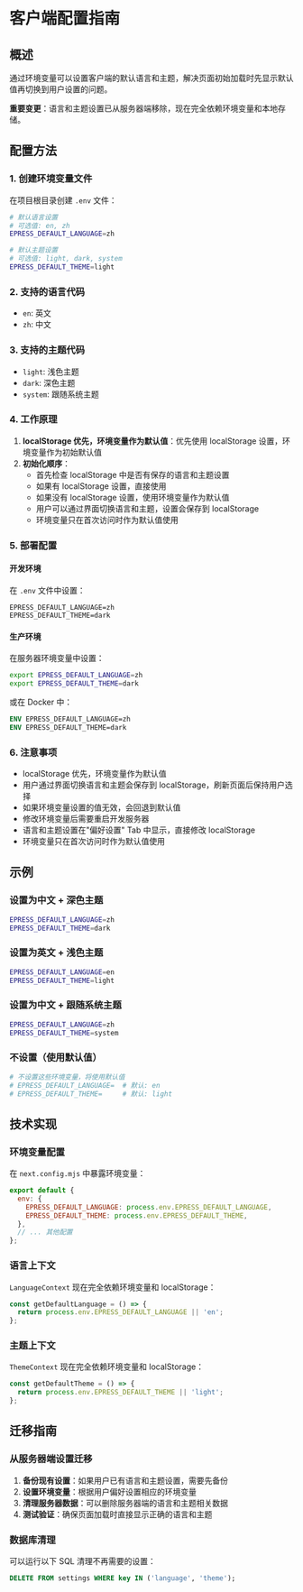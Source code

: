 # 客户端配置指南

## 概述

通过环境变量可以设置客户端的默认语言和主题，解决页面初始加载时先显示默认值再切换到用户设置的问题。

**重要变更**：语言和主题设置已从服务器端移除，现在完全依赖环境变量和本地存储。

## 配置方法

### 1. 创建环境变量文件

在项目根目录创建 `.env` 文件：

```bash
# 默认语言设置
# 可选值: en, zh
EPRESS_DEFAULT_LANGUAGE=zh

# 默认主题设置
# 可选值: light, dark, system
EPRESS_DEFAULT_THEME=light
```

### 2. 支持的语言代码

- `en`: 英文
- `zh`: 中文

### 3. 支持的主题代码

- `light`: 浅色主题
- `dark`: 深色主题
- `system`: 跟随系统主题

### 4. 工作原理

1. **localStorage 优先，环境变量作为默认值**：优先使用 localStorage 设置，环境变量作为初始默认值
2. **初始化顺序**：
   - 首先检查 localStorage 中是否有保存的语言和主题设置
   - 如果有 localStorage 设置，直接使用
   - 如果没有 localStorage 设置，使用环境变量作为默认值
   - 用户可以通过界面切换语言和主题，设置会保存到 localStorage
   - 环境变量只在首次访问时作为默认值使用

### 5. 部署配置

#### 开发环境
在 `.env` 文件中设置：
```
EPRESS_DEFAULT_LANGUAGE=zh
EPRESS_DEFAULT_THEME=dark
```

#### 生产环境
在服务器环境变量中设置：
```bash
export EPRESS_DEFAULT_LANGUAGE=zh
export EPRESS_DEFAULT_THEME=dark
```

或在 Docker 中：
```dockerfile
ENV EPRESS_DEFAULT_LANGUAGE=zh
ENV EPRESS_DEFAULT_THEME=dark
```

### 6. 注意事项

- localStorage 优先，环境变量作为默认值
- 用户通过界面切换语言和主题会保存到 localStorage，刷新页面后保持用户选择
- 如果环境变量设置的值无效，会回退到默认值
- 修改环境变量后需要重启开发服务器
- 语言和主题设置在"偏好设置" Tab 中显示，直接修改 localStorage
- 环境变量只在首次访问时作为默认值使用

## 示例

### 设置为中文 + 深色主题
```bash
EPRESS_DEFAULT_LANGUAGE=zh
EPRESS_DEFAULT_THEME=dark
```

### 设置为英文 + 浅色主题
```bash
EPRESS_DEFAULT_LANGUAGE=en
EPRESS_DEFAULT_THEME=light
```

### 设置为中文 + 跟随系统主题
```bash
EPRESS_DEFAULT_LANGUAGE=zh
EPRESS_DEFAULT_THEME=system
```

### 不设置（使用默认值）
```bash
# 不设置这些环境变量，将使用默认值
# EPRESS_DEFAULT_LANGUAGE=  # 默认: en
# EPRESS_DEFAULT_THEME=     # 默认: light
```

## 技术实现

### 环境变量配置
在 `next.config.mjs` 中暴露环境变量：
```javascript
export default {
  env: {
    EPRESS_DEFAULT_LANGUAGE: process.env.EPRESS_DEFAULT_LANGUAGE,
    EPRESS_DEFAULT_THEME: process.env.EPRESS_DEFAULT_THEME,
  },
  // ... 其他配置
};
```

### 语言上下文
`LanguageContext` 现在完全依赖环境变量和 localStorage：
```javascript
const getDefaultLanguage = () => {
  return process.env.EPRESS_DEFAULT_LANGUAGE || 'en';
};
```

### 主题上下文
`ThemeContext` 现在完全依赖环境变量和 localStorage：
```javascript
const getDefaultTheme = () => {
  return process.env.EPRESS_DEFAULT_THEME || 'light';
};
```

## 迁移指南

### 从服务器端设置迁移

1. **备份现有设置**：如果用户已有语言和主题设置，需要先备份
2. **设置环境变量**：根据用户偏好设置相应的环境变量
3. **清理服务器数据**：可以删除服务器端的语言和主题相关数据
4. **测试验证**：确保页面加载时直接显示正确的语言和主题

### 数据库清理

可以运行以下 SQL 清理不再需要的设置：
```sql
DELETE FROM settings WHERE key IN ('language', 'theme');
```

